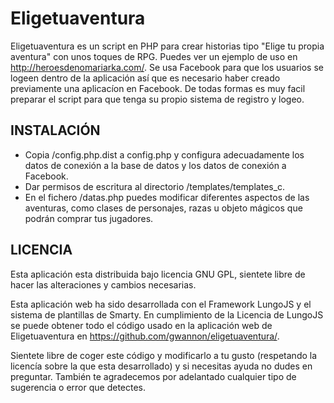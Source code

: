 Eligetuaventura
===============

Eligetuaventura es un script en PHP para crear historias tipo "Elige tu propia aventura" con unos toques de RPG. Puedes ver un ejemplo de uso en http://heroesdenomariarka.com/. Se usa Facebook para que los usuarios se logeen dentro de la aplicación así que es necesario haber creado previamente una aplicacíon en Facebook. De todas formas es muy facil preparar el script para que tenga su propio sistema de registro y logeo.

INSTALACIÓN
-----------

- Copia /config.php.dist a config.php y configura adecuadamente los datos de conexión a la base de datos y los datos de conexión a Facebook. 
- Dar permisos de escritura al directorio /templates/templates_c. 
- En el fichero /datas.php puedes modificar diferentes aspectos de las aventuras, como clases de personajes, razas u objeto mágicos que podrán comprar tus jugadores.

LICENCIA
--------

Esta aplicación esta distribuida bajo licencia GNU GPL, sientete libre de hacer las alteraciones y cambios necesarias.

Esta aplicación web ha sido desarrollada con el Framework LungoJS y el sistema de plantillas de Smarty. En cumplimiento de la Licencia de LungoJS se puede obtener todo el código usado en la aplicación web de Eligetuaventura en https://github.com/gwannon/eligetuaventura/.

Sientete libre de coger este código y modificarlo a tu gusto (respetando la licencía sobre la que esta desarrollado) y si necesitas ayuda no dudes en preguntar. También te agradecemos por adelantado cualquier tipo de sugerencia o error que detectes.
